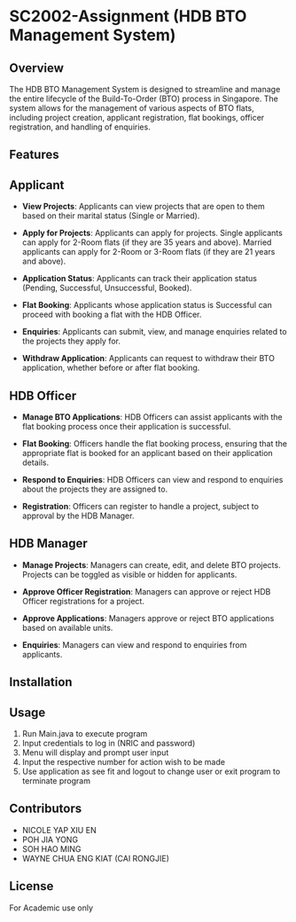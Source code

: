 # SC2002-Assignment (HDB BTO Management System)

## Overview
The HDB BTO Management System is designed to streamline and manage the entire lifecycle of the Build-To-Order (BTO) process in Singapore. The system allows for the management of various aspects of BTO flats, including project creation, applicant registration, flat bookings, officer registration, and handling of enquiries.

## Features
## Applicant
- **View Projects**: Applicants can view projects that are open to them based on their marital status (Single or Married).

- **Apply for Projects**: Applicants can apply for projects. Single applicants can apply for 2-Room flats (if they are 35 years and above). Married applicants can apply for 2-Room or 3-Room flats (if they are 21 years and above).

- **Application Status**: Applicants can track their application status (Pending, Successful, Unsuccessful, Booked).

- **Flat Booking**: Applicants whose application status is Successful can proceed with booking a flat with the HDB Officer.

- **Enquiries**: Applicants can submit, view, and manage enquiries related to the projects they apply for.

- **Withdraw Application**: Applicants can request to withdraw their BTO application, whether before or after flat booking.

## HDB Officer
- **Manage BTO Applications**: HDB Officers can assist applicants with the flat booking process once their application is successful.

- **Flat Booking**: Officers handle the flat booking process, ensuring that the appropriate flat is booked for an applicant based on their application details.

- **Respond to Enquiries**: HDB Officers can view and respond to enquiries about the projects they are assigned to.

- **Registration**: Officers can register to handle a project, subject to approval by the HDB Manager.

## HDB Manager
- **Manage Projects**: Managers can create, edit, and delete BTO projects. Projects can be toggled as visible or hidden for applicants.

- **Approve Officer Registration**: Managers can approve or reject HDB Officer registrations for a project.

- **Approve Applications**: Managers approve or reject BTO applications based on available units.

- **Enquiries**: Managers can view and respond to enquiries from applicants.

## Installation

## Usage
1. Run Main.java to execute program <br/>
2. Input credentials to log in (NRIC and password) <br/>
3. Menu will display and prompt user input <br/>
4. Input the respective number for action wish to be made <br/>
5. Use application as see fit and logout to change user or exit program to terminate program <br/>

## Contributors
- NICOLE YAP XIU EN
- POH JIA YONG
- SOH HAO MING
- WAYNE CHUA ENG KIAT (CAI RONGJIE)

## License
For Academic use only
